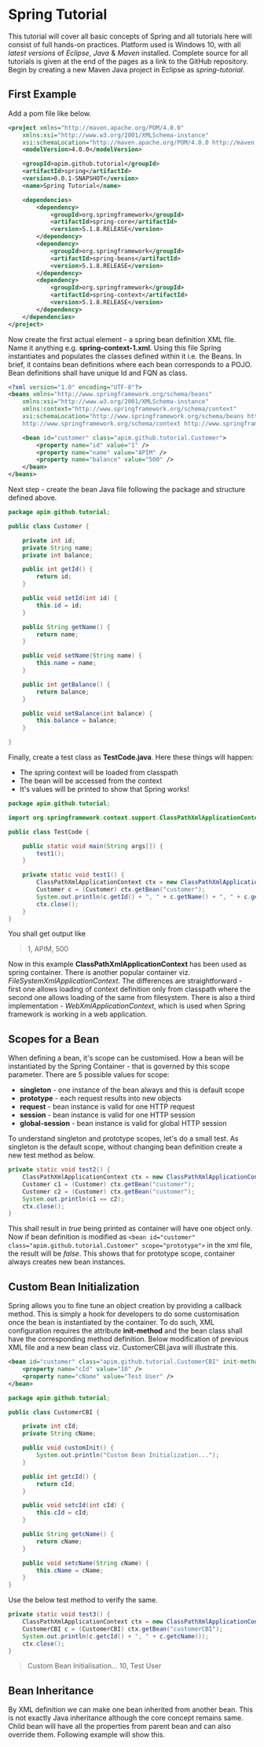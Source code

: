 # Spring Tutorial

This tutorial will cover all basic concepts of Spring and all tutorials here will consist of full hands-on practices. Platform used is Windows 10, with all *latest versions* of *Eclipse*, *Java* & *Maven* installed. Complete source for all tutorials is given at the end of the pages as a link to the GitHub repository. Begin by creating a new Maven Java project in Eclipse as *spring-tutorial*.

## First Example

Add a pom file like below.

```xml
<project xmlns="http://maven.apache.org/POM/4.0.0"
	xmlns:xsi="http://www.w3.org/2001/XMLSchema-instance"
	xsi:schemaLocation="http://maven.apache.org/POM/4.0.0 http://maven.apache.org/xsd/maven-4.0.0.xsd">
	<modelVersion>4.0.0</modelVersion>

	<groupId>apim.github.tutorial</groupId>
	<artifactId>spring</artifactId>
	<version>0.0.1-SNAPSHOT</version>
	<name>Spring Tutorial</name>

	<dependencies>
		<dependency>
			<groupId>org.springframework</groupId>
			<artifactId>spring-core</artifactId>
			<version>5.1.8.RELEASE</version>
		</dependency>
		<dependency>
			<groupId>org.springframework</groupId>
			<artifactId>spring-beans</artifactId>
			<version>5.1.8.RELEASE</version>
		</dependency>
		<dependency>
			<groupId>org.springframework</groupId>
			<artifactId>spring-context</artifactId>
			<version>5.1.8.RELEASE</version>
		</dependency>
	</dependencies>
</project>
```

Now create the first actual element - a spring bean definition XML file. Name it anything e.g. **spring-context-1.xml**. Using this file Spring instantiates and populates the classes defined within it i.e. the Beans. In brief, it contains bean definitions where each bean corresponds to a POJO. Bean definitions shall have unique Id and FQN as class.

```xml
<?xml version="1.0" encoding="UTF-8"?>
<beans xmlns="http://www.springframework.org/schema/beans"
	xmlns:xsi="http://www.w3.org/2001/XMLSchema-instance"
	xmlns:context="http://www.springframework.org/schema/context"
	xsi:schemaLocation="http://www.springframework.org/schema/beans http://www.springframework.org/schema/beans/spring-beans.xsd 
	http://www.springframework.org/schema/context http://www.springframework.org/schema/context/spring-context.xsd">

	<bean id="customer" class="apim.github.tutorial.Customer">
		<property name="id" value="1" />
		<property name="name" value="APIM" />
		<property name="balance" value="500" />
	</bean>
</beans>
```

Next step - create the bean Java file following the package and structure defined above.

```java
package apim.github.tutorial;

public class Customer {

	private int id;
	private String name;
	private int balance;

	public int getId() {
		return id;
	}

	public void setId(int id) {
		this.id = id;
	}

	public String getName() {
		return name;
	}

	public void setName(String name) {
		this.name = name;
	}

	public int getBalance() {
		return balance;
	}

	public void setBalance(int balance) {
		this.balance = balance;
	}

}
```

Finally, create a test class as **TestCode.java**. Here these things will happen:

* The spring context will be loaded from classpath
* The bean will be accessed from the context
* It's values will be printed to show that Spring works!

```java
package apim.github.tutorial;

import org.springframework.context.support.ClassPathXmlApplicationContext;

public class TestCode {

	public static void main(String args[]) {
		test1();
	}

	private static void test1() {
		ClassPathXmlApplicationContext ctx = new ClassPathXmlApplicationContext("/spring-context-1.xml");
		Customer c = (Customer) ctx.getBean("customer");
		System.out.println(c.getId() + ", " + c.getName() + ", " + c.getBalance());
		ctx.close();
	}
}
```

You shall get output like
> 1, APIM, 500

Now in this example **ClassPathXmlApplicationContext** has been used as spring container. There is another popular container viz. *FileSystemXmlApplicationContext*. The differences are straightforward - first one allows loading of context definition only from classpath where the second one allows loading of the same from filesystem. There is also a third implementation - *WebXmlApplicationContext*, which is used when Spring framework is working in a web application.

## Scopes for a Bean

When defining a bean, it's scope can be customised. How a bean will be instantiated by the Spring Container - that is governed by this scope parameter. There are 5 possible values for scope:

* **singleton** - one instance of the bean always and this is default scope
* **prototype** - each request results into new objects
* **request** - bean instance is valid for one HTTP request
* **session** - bean instance is valid for one HTTP session
* **global-session** - bean instance is valid for global HTTP session

To understand singleton and prototype scopes, let's do a small test. As singleton is the default scope, without changing bean definition create a new test method as below.

```java
private static void test2() {
	ClassPathXmlApplicationContext ctx = new ClassPathXmlApplicationContext("/spring-context-1.xml");
	Customer c1 = (Customer) ctx.getBean("customer");
	Customer c2 = (Customer) ctx.getBean("customer");
	System.out.println(c1 == c2);
	ctx.close();
}
```

This shall result in *true* being printed as container will have one object only. Now if bean definition is modified as `<bean id="customer" class="apim.github.tutorial.Customer" scope="prototype">` in the xml file, the result will be *false*. This shows that for prototype scope, container always creates new bean instances.

## Custom Bean Initialization

Spring allows you to fine tune an object creation by providing a callback method. This is simply a hook for developers to do some customisation once the bean is instantiated by the container. To do such, XML configuration requires the attribute **init-method** and the bean class shall have the corresponding method definition. Below modification of previous XML file and a new bean class viz. CustomerCBI.java will illustrate this.

```xml
<bean id="customer" class="apim.github.tutorial.CustomerCBI" init-method="customInit">
	<property name="cId" value="10" />
	<property name="cName" value="Test User" />
</bean>
```

```java
package apim.github.tutorial;

public class CustomerCBI {

	private int cId;
	private String cName;

	public void customInit() {
		System.out.println("Custom Bean Initialization...");
	}

	public int getcId() {
		return cId;
	}

	public void setcId(int cId) {
		this.cId = cId;
	}

	public String getcName() {
		return cName;
	}

	public void setcName(String cName) {
		this.cName = cName;
	}
}
```

Use the below test method to verify the same.

```java
private static void test3() {
	ClassPathXmlApplicationContext ctx = new ClassPathXmlApplicationContext("/spring-context-1.xml");
	CustomerCBI c = (CustomerCBI) ctx.getBean("customerCBI");
	System.out.println(c.getcId() + ", " + c.getcName());
	ctx.close();
}
```

> Custom Bean Initialisation...
> 10, Test User

## Bean Inheritance

By XML definition we can make one bean inherited from another bean. This is not exactly Java inheritance although the core concept remains same. Child bean will have all the properties from parent bean and can also override them. Following example will show this.